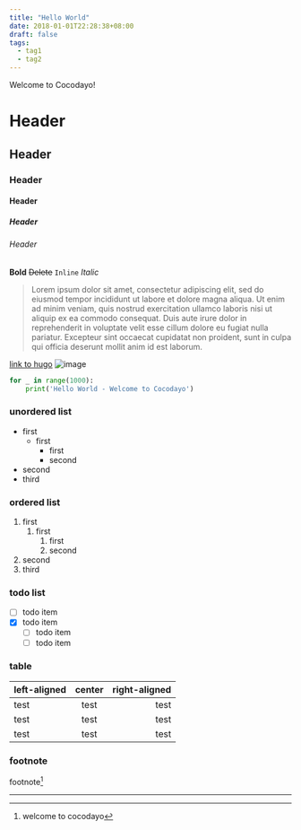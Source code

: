 ```yaml
---
title: "Hello World"
date: 2018-01-01T22:28:38+08:00
draft: false
tags:
  - tag1
  - tag2
---
```


Welcome to Cocodayo!

# Header
## Header
### Header
#### Header
##### Header
###### Header

**Bold** ~~Delete~~ `Inline` *Italic*

> Lorem ipsum dolor sit amet, consectetur adipiscing elit, sed do eiusmod tempor incididunt ut labore et dolore magna aliqua. Ut enim ad minim veniam, quis nostrud exercitation ullamco laboris nisi ut aliquip ex ea commodo consequat. Duis aute irure dolor in reprehenderit in voluptate velit esse cillum dolore eu fugiat nulla pariatur. Excepteur sint occaecat cupidatat non proident, sunt in culpa qui officia deserunt mollit anim id est laborum.

<!--more-->

[link to hugo](https://gohugo.io/)
![image](https://d33wubrfki0l68.cloudfront.net/30790d6888bd8af863fb2b5c33a7f337cdbda243/4e867/images/hugo-logo-wide.svg)

```python
for _ in range(1000):
    print('Hello World - Welcome to Cocodayo')
```
### unordered list
- first
  - first
    - first
    - second
- second
- third

### ordered list
1. first
   1. first
      1. first
      2. second
2. second
3. third

### todo list
- [ ] todo item
- [x] todo item
  - [ ] todo item
  - [ ] todo item

### table
| left-aligned | center | right-aligned |
| :----------- | :----: | ------------: |
| test         |  test  |          test |
| test         |  test  |          test |
| test         |  test  |          test |

### footnote
footnote[^1]

---
[^1]: welcome to cocodayo
